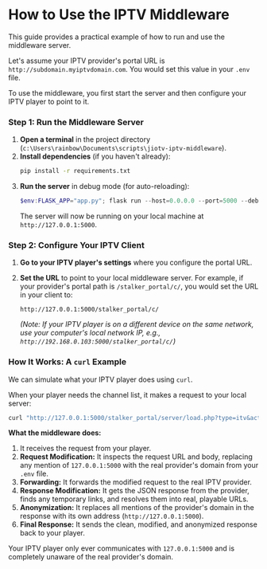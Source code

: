 # How to Use the IPTV Middleware

This guide provides a practical example of how to run and use the middleware server.

Let's assume your IPTV provider's portal URL is `http://subdomain.myiptvdomain.com`. You would set this value in your `.env` file.

To use the middleware, you first start the server and then configure your IPTV player to point to it.

### Step 1: Run the Middleware Server

1.  **Open a terminal** in the project directory (`c:\Users\rainbow\Documents\scripts\jiotv-iptv-middleware`).
2.  **Install dependencies** (if you haven't already):
    ```bash
    pip install -r requirements.txt
    ```
3.  **Run the server** in debug mode (for auto-reloading):
    ```powershell
    $env:FLASK_APP="app.py"; flask run --host=0.0.0.0 --port=5000 --debug
    ```
    The server will now be running on your local machine at `http://127.0.0.1:5000`.

### Step 2: Configure Your IPTV Client

1.  **Go to your IPTV player's settings** where you configure the portal URL.
2.  **Set the URL** to point to your local middleware server. For example, if your provider's portal path is `/stalker_portal/c/`, you would set the URL in your client to:

    `http://127.0.0.1:5000/stalker_portal/c/`

    *(Note: If your IPTV player is on a different device on the same network, use your computer's local network IP, e.g., `http://192.168.0.103:5000/stalker_portal/c/`)*

### How It Works: A `curl` Example

We can simulate what your IPTV player does using `curl`.

When your player needs the channel list, it makes a request to your local server:

```bash
curl "http://127.0.0.1:5000/stalker_portal/server/load.php?type=itv&action=get_all_channels"
```

**What the middleware does:**

1.  It receives the request from your player.
2.  **Request Modification:** It inspects the request URL and body, replacing any mention of `127.0.0.1:5000` with the real provider's domain from your `.env` file.
3.  **Forwarding:** It forwards the modified request to the real IPTV provider.
4.  **Response Modification:** It gets the JSON response from the provider, finds any temporary links, and resolves them into real, playable URLs.
5.  **Anonymization:** It replaces all mentions of the provider's domain in the response with its own address (`http://127.0.0.1:5000`).
6.  **Final Response:** It sends the clean, modified, and anonymized response back to your player.

Your IPTV player only ever communicates with `127.0.0.1:5000` and is completely unaware of the real provider's domain.
